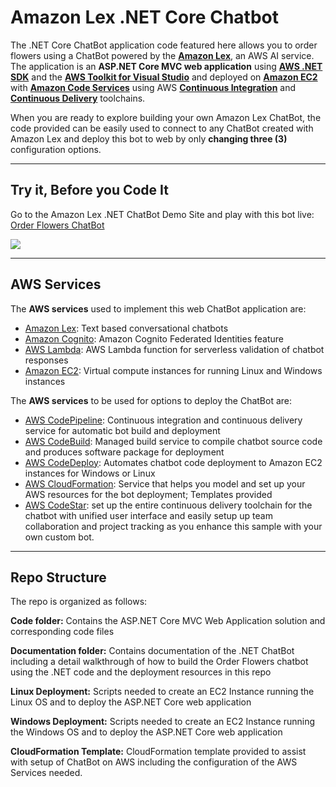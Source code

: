 # **Amazon Lex .NET Core Chatbot**
The .NET Core ChatBot application code featured here allows you to order flowers using a ChatBot powered by the **[Amazon Lex][1]**, an AWS AI service. The application is an **ASP.NET Core MVC web application** using **[AWS .NET SDK][2]** and the **[AWS Toolkit for Visual Studio][3]** and deployed on **[Amazon EC2][4]** with **[Amazon Code Services][5]** using AWS **[Continuous Integration][6]** and **[Continuous Delivery][7]** toolchains.


When you are ready to explore building your own Amazon Lex ChatBot, the code provided can be easily used to connect to any ChatBot created with Amazon Lex and deploy this bot to web by only **changing three (3)** configuration options.


----------
## **Try it, Before you Code It** 

Go to the  Amazon Lex .NET ChatBot Demo Site and play with this bot live: [Order Flowers ChatBot][8]


<img src="https://s3.us-east-2.amazonaws.com/aws-blog-tew-posts/ChatBot-Pic2-small.png"/>


----------

## **AWS Services**

The **AWS services** used to implement this web ChatBot application are: 

 - [Amazon Lex][9]: Text based conversational chatbots 
 - [Amazon Cognito][10]: Amazon Cognito Federated Identities feature 
 - [AWS Lambda][11]: AWS Lambda function for serverless validation of
   chatbot responses
 - [Amazon EC2][12]: Virtual compute instances for
   running Linux and Windows instances

The **AWS services** to be used for options to deploy the ChatBot are: 

 - [AWS CodePipeline][13]: Continuous integration and continuous delivery service for automatic bot build and deployment  
 - [AWS CodeBuild][14]: Managed build service to compile chatbot source code and produces software package for deployment
 - [AWS CodeDeploy][15]: Automates chatbot code deployment to Amazon EC2 instances for Windows or Linux 
 - [AWS CloudFormation][16]: Service that helps you model and set up your AWS resources for the bot deployment; Templates provided
 - [AWS CodeStar][17]: set up the entire continuous delivery toolchain for the chatbot with unified user interface and easily setup up team collaboration and project tracking as you enhance this sample with your own custom bot. 

----------
## **Repo Structure**
The repo is organized as follows:

**Code folder:** Contains the ASP.NET Core MVC Web Application solution and corresponding code files

**Documentation folder:** Contains documentation of the .NET ChatBot including a detail walkthrough of how to build the Order Flowers chatbot using the .NET code and the deployment resources in this repo

**Linux Deployment:** Scripts needed to create an EC2 Instance running the Linux OS and to deploy the ASP.NET Core web application 

**Windows Deployment:** Scripts needed to create an EC2 Instance running the Windows OS and to deploy the ASP.NET Core web application 

**CloudFormation Template:** CloudFormation template provided to assist with setup of ChatBot on AWS including the configuration of the AWS Services needed.


  [1]: http://aws.amazon.com/lex "Amazon Lex"
  [2]: https://aws.amazon.com/sdk-for-net/ "AWS .NET SDK"
  [3]: https://aws.amazon.com/visualstudio/
  [4]: https://aws.amazon.com/ec2 "Amazon EC2"
  [5]: https://aws.amazon.com/products/developer-tools/ "AWS Developer Tools/Code Services"
  [6]: https://aws.amazon.com/devops/continuous-integration/ "Continuous Integration with AWS"
  [7]: https://aws.amazon.com/devops/continuous-delivery/ "Continuous Delivery with AWS"
  [8]: http://aws-dotnet-chatbot-windows-356320664.us-east-1.elb.amazonaws.com/HelloChatBot/ "Amazon Lex .NET Chatbot Demo"
  [9]: https://aws.amazon.com/lex/
  [10]: https://aws.amazon.com/cognito/
  [11]: https://aws.amazon.com/lambda/
  [12]: http://aws.amazon.com/ec2
  [13]: https://aws.amazon.com/codepipeline/ "AWS CodePipeline"
  [14]: https://aws.amazon.com/codebuild/ "AWS CodeBuild"
  [15]: https://aws.amazon.com/codedeploy/ "AWS CodeDeploy"
  [16]: https://aws.amazon.com/cloudformation/ "AWS CloudFormation"
  [17]: https://aws.amazon.com/codestar/ "AWS CodeStar"